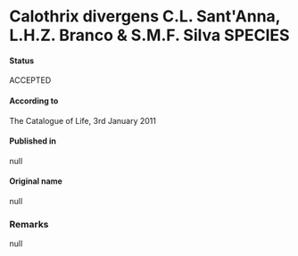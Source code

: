 Calothrix divergens C.L. Sant'Anna, L.H.Z. Branco & S.M.F. Silva SPECIES
=======

#### Status
ACCEPTED

#### According to
The Catalogue of Life, 3rd January 2011

#### Published in
null

#### Original name
null

### Remarks
null